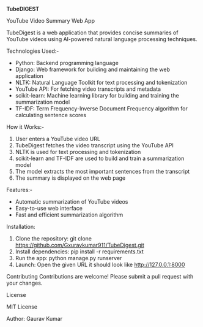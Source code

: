 **TubeDIGEST**

YouTube Video Summary Web App

TubeDigest is a web application that provides concise summaries of YouTube videos using AI-powered natural language processing techniques.

Technologies Used:-
- Python: Backend programming language
- Django: Web framework for building and maintaining the web application
- NLTK: Natural Language Toolkit for text processing and tokenization
- YouTube API: For fetching video transcripts and metadata
- scikit-learn: Machine learning library for building and training the summarization model
- TF-IDF: Term Frequency-Inverse Document Frequency algorithm for calculating sentence scores

How it Works:-
1. User enters a YouTube video URL
2. TubeDigest fetches the video transcript using the YouTube API
3. NLTK is used for text processing and tokenization
4. scikit-learn and TF-IDF are used to build and train a summarization model
5. The model extracts the most important sentences from the transcript
6. The summary is displayed on the web page

Features:-
- Automatic summarization of YouTube videos
- Easy-to-use web interface
- Fast and efficient summarization algorithm

Installation:
1. Clone the repository: git clone https://github.com/Gxuravkumar911/TubeDigest.git
2. Install dependencies: pip install -r requirements.txt
3. Run the app: python manage.py runserver
4. Launch: Open the given URL it should look like http://127.0.0.1:8000

Contributing
Contributions are welcome! Please submit a pull request with your changes.

License

MIT License

Author:
Gaurav Kumar

